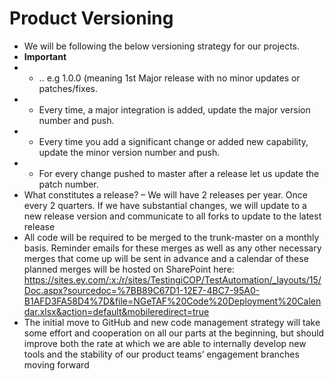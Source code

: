 # **Product Versioning**
* We will be following the below versioning strategy for our projects.
* **Important**
* * <Major>.<Minor>.<Patch> e.g 1.0.0 (meaning 1st Major release with no minor
updates or patches/fixes.
* * Every time, a major integration is added, update the major version number and
push.
* * Every time you add a significant change or added new capability, update the
minor version number and push.
* * For every change pushed to master after a release let us update the patch
number.
* What constitutes a release? – We will have 2 releases per year. Once every 2 quarters.
If we have substantial changes, we will update to a new release version and
communicate to all forks to update to the latest release
* All code will be required to be merged to the trunk-master on a monthly basis.
Reminder emails for these merges as well as any other necessary merges that come up
will be sent in advance and a calendar of these planned merges will be hosted on
SharePoint here: 
https://sites.ey.com/:x:/r/sites/TestingiCOP/TestAutomation/_layouts/15/Doc.aspx?sourcedoc=%7BB89C67D1-12E7-4BC7-95A0-B1AFD3FA58D4%7D&file=NGeTAF%20Code%20Deployment%20Calendar.xlsx&action=default&mobileredirect=true
* The initial move to GitHub and new code management strategy will take some effort
and cooperation on all our parts at the beginning, but should improve both the rate at
which we are able to internally develop new tools and the stability of our product
teams’ engagement branches moving forward